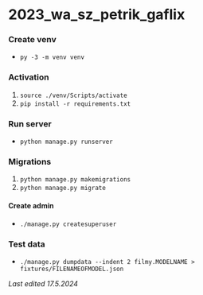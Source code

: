 # 2023_wa_sz_petrik_gaflix

### Create venv
- `py -3 -m venv venv`

### Activation
1. `source ./venv/Scripts/activate`
2. `pip install -r requirements.txt`

### Run server
- `python manage.py runserver`

### Migrations
1. `python manage.py makemigrations`
2. `python manage.py migrate`

#### Create admin
- `./manage.py createsuperuser`

### Test data
- `./manage.py dumpdata --indent 2 filmy.MODELNAME > fixtures/FILENAMEOFMODEL.json` 

*Last edited 17.5.2024*
